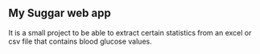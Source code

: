 ## My Suggar web app

It is a small project to be able to extract certain statistics from an excel or csv file that contains blood glucose values.

